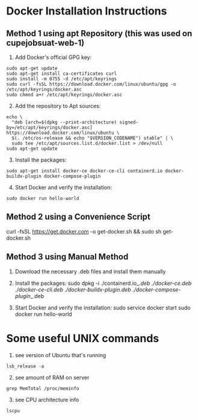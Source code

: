 # Docker Installation Instructions

## Method 1 using apt Repository (this was used on cupejobsuat-web-1)

1. Add Docker's official GPG key:
```
sudo apt-get update
sudo apt-get install ca-certificates curl
sudo install -m 0755 -d /etc/apt/keyrings
sudo curl -fsSL https://download.docker.com/linux/ubuntu/gpg -o /etc/apt/keyrings/docker.asc
sudo chmod a+r /etc/apt/keyrings/docker.asc
```

2. Add the repository to Apt sources:
```
echo \
  "deb [arch=$(dpkg --print-architecture) signed-by=/etc/apt/keyrings/docker.asc] https://download.docker.com/linux/ubuntu \
  $(. /etc/os-release && echo "$VERSION_CODENAME") stable" | \
  sudo tee /etc/apt/sources.list.d/docker.list > /dev/null
sudo apt-get update
```

3. Install the packages:
```
sudo apt-get install docker-ce docker-ce-cli containerd.io docker-buildx-plugin docker-compose-plugin
```

4. Start Docker and verify the installation: 
```
sudo docker run hello-world
```

## Method 2 using a Convenience Script

curl -fsSL https://get.docker.com -o get-docker.sh && sudo sh get-docker.sh


## Method 3 using Manual Method

1. Download the necessary .deb files and install them manually

2. Install the packages: sudo dpkg -i ./containerd.io_<version>_<arch>.deb ./docker-ce_<version>_<arch>.deb ./docker-ce-cli_<version>_<arch>.deb ./docker-buildx-plugin_<version>_<arch>.deb ./docker-compose-plugin_<version>_<arch>.deb

3. Start Docker and verify the installation: sudo service docker start sudo docker run hello-world

# Some useful UNIX commands

1. see version of Ubuntu that's running
```
lsb_release -a
```

2. see amount of RAM on server
```
grep MemTotal /proc/meminfo
```

3. see CPU architecture info
```
lscpu
```
